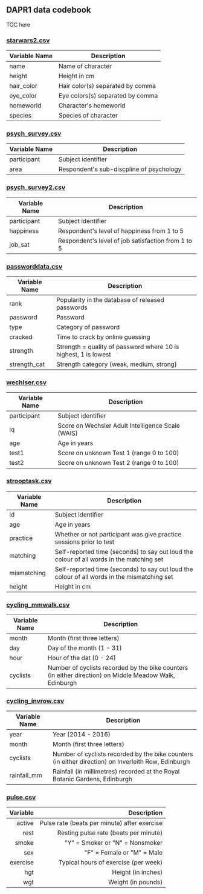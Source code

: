 ## DAPR1 data codebook

TOC here


### [starwars2.csv](starwars2.csv)

| Variable Name | Description            |
|---------------|--------------------|
| name          | Name of character  |
| height        | Height in cm       |
| hair_color    | Hair color(s) separated by comma |
| eye_color     | Eye colors(s) separated by comma |
| homeworld     | Character's homeworld |
| species       | Species of character |


### [psych_survey.csv](psych_survey.csv)

| Variable Name | Description            |
|---------------|--------------------|
| participant   | Subject identifier |
| area          | Respondent's sub-discpline of psychology |

### [psych_survey2.csv](psych_survey2.csv)

| Variable Name | Description            |
|---------------|--------------------|
| participant   | Subject identifier |
| happiness     | Respondent's level of happiness from 1 to 5 |
| job_sat     | Respondent's level of job satisfaction from 1 to 5 |

### [passworddata.csv](passworddata.csv)

| Variable Name | Description            |
|---------------|--------------------|
| rank   | Popularity in the database of released passwords |
| password     | Password |
| type     | Category of password  |
| cracked     | Time to crack by online guessing |
| strength     | Strength = quality of password where 10 is highest, 1 is lowest |
| strength_cat     | Strength category (weak, medium, strong) |

### [wechlser.csv](wechsler.csv)

| Variable Name | Description            |
|---------------|--------------------|
| participant   | Subject identifier |
| iq     | Score on Wechsler Adult Intelligence Scale (WAIS) |
| age    | Age in years |
| test1  | Score on unknown Test 1 (range 0 to 100) |
| test2  | Score on unknown Test 2 (range 0 to 100) |

### [strooptask.csv](strooptask.csv)

| Variable Name | Description            |
|---------------|--------------------|
| id   | Subject identifier |
| age    | Age in years |
| practice  | Whether or not participant was give practice sessions prior to test |
| matching  | Self-reported time (seconds) to say out loud the colour of all words in the matching set |
| mismatching  | Self-reported time (seconds) to say out loud the colour of all words in the mismatching set |
| height | Height in cm |

### [cycling_mmwalk.csv](cycling_mmwalk.csv)

| Variable Name | Description            |
|---------------|--------------------|
| month   | Month (first three letters) |
| day    | Day of the month (1 - 31) |
| hour  | Hour of the dat (0 - 24) |
| cyclists  | Number of cyclists recorded by the bike counters (in either direction) on Middle Meadow Walk, Edinburgh |

### [cycling_invrow.csv](cycling_invrow.csv)

| Variable Name | Description            |
|---------------|--------------------|
| year    | Year (2014 - 2016) |
| month   | Month (first three letters) |
| cyclists  | Number of cyclists recorded by the bike counters (in either direction) on Inverleith Row, Edinburgh |
| rainfall_mm  | Rainfall (in millimetres) recorded at the Royal Botanic Gardens, Edinburgh |

### [pulse.csv](pulse.csv)

|  Variable|  Description|
|--:|--:|
|  active | Pulse rate (beats per minute) after exercise |
|  rest |    Resting pulse rate (beats per minute) |
|  smoke   |  "Y" = Smoker or "N" = Nonsmoker  |
|  sex   |  "F" = Female or "M" = Male  |
| exercise  |  Typical hours of exercise (per week)  |
| hgt| Height (in inches) |
| wgt |	Weight (in pounds) |
